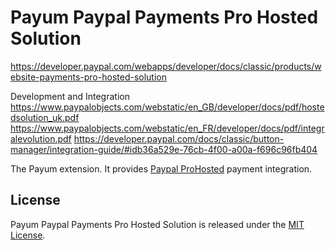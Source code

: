 # Payum Paypal Payments Pro Hosted Solution
https://developer.paypal.com/webapps/developer/docs/classic/products/website-payments-pro-hosted-solution

Development and Integration
https://www.paypalobjects.com/webstatic/en_GB/developer/docs/pdf/hostedsolution_uk.pdf
https://www.paypalobjects.com/webstatic/en_FR/developer/docs/pdf/integralevolution.pdf
https://developer.paypal.com/docs/classic/button-manager/integration-guide/#idb36a529e-76cb-4f00-a00a-f696c96fb404

The Payum extension. It provides [Paypal ProHosted](https://developer.paypal.com/docs/classic/paypal-payments-pro/integration-guide/WPWebsitePaymentsPro/) payment integration.

## License

Payum Paypal Payments Pro Hosted Solution is released under the [MIT License](LICENSE).

